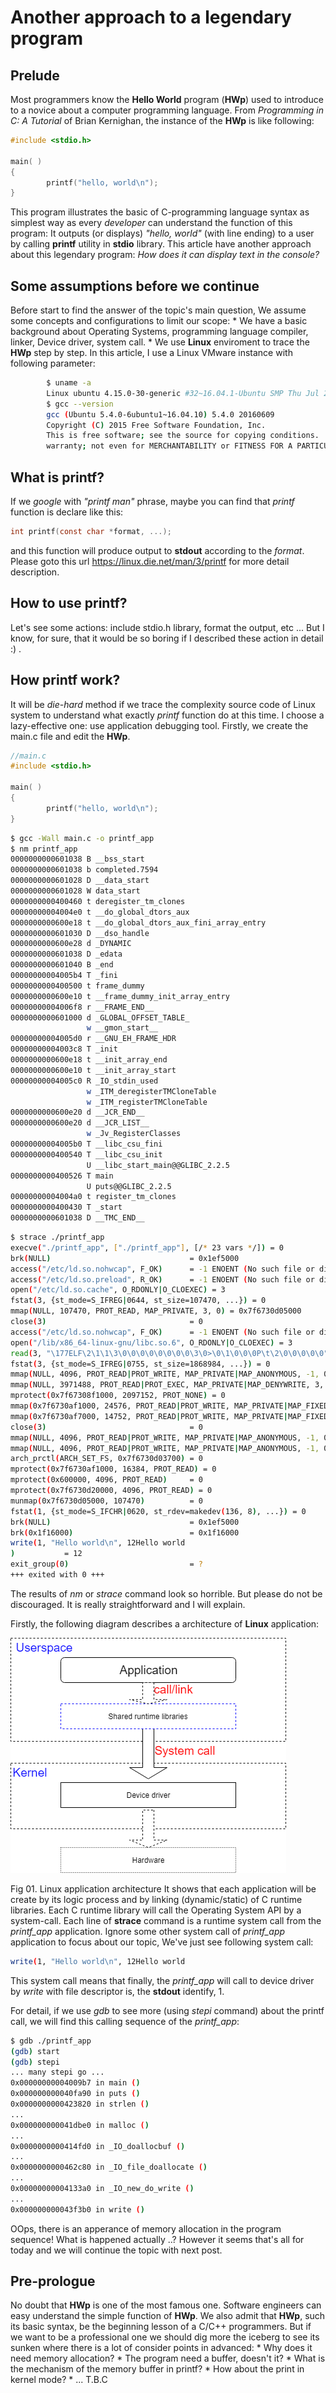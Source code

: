 # Another approach to a legendary program
## Prelude
Most programmers know the **Hello World** program (**HWp**) used to introduce to a novice about a computer programming language. From *Programming in C: A Tutorial* of Brian Kernighan, the instance of the **HWp** is like following: 
```C
#include <stdio.h>

main( )
{
        printf("hello, world\n");
}
```
This program illustrates the basic of C-programming language syntax as simplest way as every *developer* can understand the function of this program: It outputs (or displays) *"hello, world"* (with line ending) to a user by calling **printf** utility in **stdio** library. This article have another approach about this legendary program: *How does it can display text in the console?*

## Some assumptions before we continue
Before start to find the answer of the topic's main question, We assume some concepts and configurations to limit our scope:
    * We have a basic background about Operating Systems, programming language compiler, linker, Device driver, system call.
    * We use **Linux** enviroment to trace the **HWp** step by step. In this article, I use a Linux VMware instance with following parameter:

```bash
        $ uname -a
        Linux ubuntu 4.15.0-30-generic #32~16.04.1-Ubuntu SMP Thu Jul 26 20:25:39 UTC 2018 x86_64 x86_64 x86_64 GNU/Linux
        $ gcc --version
        gcc (Ubuntu 5.4.0-6ubuntu1~16.04.10) 5.4.0 20160609
        Copyright (C) 2015 Free Software Foundation, Inc.
        This is free software; see the source for copying conditions.  There is NO
        warranty; not even for MERCHANTABILITY or FITNESS FOR A PARTICULAR PURPOSE.
```

## What is printf?
If we *google* with *"printf man"* phrase, maybe you can find that *printf* function is declare like this:
```C
int printf(const char *format, ...);
```
and this function will produce output to **stdout** according to the *format*. Please goto this url https://linux.die.net/man/3/printf for more detail description.
## How to use printf?
Let's see some actions: include stdio.h library, format the output, etc ... But I know, for sure, that it would be so boring if I described these action in detail :) .

## How printf work?
It will be *die-hard* method if we trace the complexity source code of Linux system to understand what exactly *printf* function do at this time. I choose a lazy-effective one: use application debugging tool.
Firstly, we create the main.c file and edit the **HWp**.
```C
//main.c
#include <stdio.h>

main( )
{
        printf("hello, world\n");
}
```

```bash
$ gcc -Wall main.c -o printf_app
$ nm printf_app
0000000000601038 B __bss_start
0000000000601038 b completed.7594
0000000000601028 D __data_start
0000000000601028 W data_start
0000000000400460 t deregister_tm_clones
00000000004004e0 t __do_global_dtors_aux
0000000000600e18 t __do_global_dtors_aux_fini_array_entry
0000000000601030 D __dso_handle
0000000000600e28 d _DYNAMIC
0000000000601038 D _edata
0000000000601040 B _end
00000000004005b4 T _fini
0000000000400500 t frame_dummy
0000000000600e10 t __frame_dummy_init_array_entry
00000000004006f8 r __FRAME_END__
0000000000601000 d _GLOBAL_OFFSET_TABLE_
                 w __gmon_start__
00000000004005d0 r __GNU_EH_FRAME_HDR
00000000004003c8 T _init
0000000000600e18 t __init_array_end
0000000000600e10 t __init_array_start
00000000004005c0 R _IO_stdin_used
                 w _ITM_deregisterTMCloneTable
                 w _ITM_registerTMCloneTable
0000000000600e20 d __JCR_END__
0000000000600e20 d __JCR_LIST__
                 w _Jv_RegisterClasses
00000000004005b0 T __libc_csu_fini
0000000000400540 T __libc_csu_init
                 U __libc_start_main@@GLIBC_2.2.5
0000000000400526 T main
                 U puts@@GLIBC_2.2.5
00000000004004a0 t register_tm_clones
0000000000400430 T _start
0000000000601038 D __TMC_END__


```

```bash
$ strace ./printf_app
execve("./printf_app", ["./printf_app"], [/* 23 vars */]) = 0
brk(NULL)                               = 0x1ef5000
access("/etc/ld.so.nohwcap", F_OK)      = -1 ENOENT (No such file or directory)
access("/etc/ld.so.preload", R_OK)      = -1 ENOENT (No such file or directory)
open("/etc/ld.so.cache", O_RDONLY|O_CLOEXEC) = 3
fstat(3, {st_mode=S_IFREG|0644, st_size=107470, ...}) = 0
mmap(NULL, 107470, PROT_READ, MAP_PRIVATE, 3, 0) = 0x7f6730d05000
close(3)                                = 0
access("/etc/ld.so.nohwcap", F_OK)      = -1 ENOENT (No such file or directory)
open("/lib/x86_64-linux-gnu/libc.so.6", O_RDONLY|O_CLOEXEC) = 3
read(3, "\177ELF\2\1\1\3\0\0\0\0\0\0\0\0\3\0>\0\1\0\0\0P\t\2\0\0\0\0\0"..., 832) = 832
fstat(3, {st_mode=S_IFREG|0755, st_size=1868984, ...}) = 0
mmap(NULL, 4096, PROT_READ|PROT_WRITE, MAP_PRIVATE|MAP_ANONYMOUS, -1, 0) = 0x7f6730d04000
mmap(NULL, 3971488, PROT_READ|PROT_EXEC, MAP_PRIVATE|MAP_DENYWRITE, 3, 0) = 0x7f6730731000
mprotect(0x7f67308f1000, 2097152, PROT_NONE) = 0
mmap(0x7f6730af1000, 24576, PROT_READ|PROT_WRITE, MAP_PRIVATE|MAP_FIXED|MAP_DENYWRITE, 3, 0x1c0000) = 0x7f6730af1000
mmap(0x7f6730af7000, 14752, PROT_READ|PROT_WRITE, MAP_PRIVATE|MAP_FIXED|MAP_ANONYMOUS, -1, 0) = 0x7f6730af7000
close(3)                                = 0
mmap(NULL, 4096, PROT_READ|PROT_WRITE, MAP_PRIVATE|MAP_ANONYMOUS, -1, 0) = 0x7f6730d03000
mmap(NULL, 4096, PROT_READ|PROT_WRITE, MAP_PRIVATE|MAP_ANONYMOUS, -1, 0) = 0x7f6730d02000
arch_prctl(ARCH_SET_FS, 0x7f6730d03700) = 0
mprotect(0x7f6730af1000, 16384, PROT_READ) = 0
mprotect(0x600000, 4096, PROT_READ)     = 0
mprotect(0x7f6730d20000, 4096, PROT_READ) = 0
munmap(0x7f6730d05000, 107470)          = 0
fstat(1, {st_mode=S_IFCHR|0620, st_rdev=makedev(136, 8), ...}) = 0
brk(NULL)                               = 0x1ef5000
brk(0x1f16000)                          = 0x1f16000
write(1, "Hello world\n", 12Hello world
)           = 12
exit_group(0)                           = ?
+++ exited with 0 +++
```
The results of *nm* or *strace* command look so horrible. But please do not be discouraged. It is really straightforward and I will explain.

Firstly, the following diagram describes a architecture of **Linux** application:

![Image of Linux application architecture](https://github.com/vitlachbach/vitlachbach.github.io/blob/master/images/logging_mechanism_part_1/app_layer.png)

Fig 01. Linux application architecture
It shows that each application will be create by its logic process and by linking (dynamic/static) of C runtime libraries. Each C runtime library will call the Operating System API by a system-call. Each line of **strace** command is a runtime system call from the *printf_app* application. Ignore some other system call of *printf_app* application to focus about our topic, We've just see following system call:
```bash
write(1, "Hello world\n", 12Hello world
```
This system call means that finally, the *printf_app* will call to device driver by *write* with file descriptor is, the **stdout** identify, 1.

For detail, if we use *gdb* to see more (using *stepi* command) about the printf call, we will find this calling sequence of the *printf_app*:
```bash
$ gdb ./printf_app
(gdb) start
(gdb) stepi
... many stepi go ...
0x00000000004009b7 in main ()
0x000000000040fa90 in puts ()
0x0000000000423820 in strlen ()
...
0x000000000041dbe0 in malloc ()
...
0x0000000000414fd0 in _IO_doallocbuf ()
...
0x0000000000462c80 in _IO_file_doallocate ()
...
0x00000000004133a0 in _IO_new_do_write ()
...
0x000000000043f3b0 in write ()
```

OOps, there is an apperance of memory allocation in the program sequence! What is happened actually ..? 
However it seems that's all for today and we will continue the topic with next post.
## Pre-prologue
No doubt that **HWp** is one of the most famous one. Software engineers can easy understand the simple function of **HWp**. We also admit that **HWp**, such its basic syntax, be the beginning lesson of a C/C++ programmers. But if we want to be a professional one we should dig more the iceberg to see its sunken where there is a lot of consider points in advanced:
    * Why does it need memory allocation?
    * The program need a buffer, doesn't it?
    * What is the mechanism of the memory buffer in printf?
    * How about the print in kernel mode?
    * ...
T.B.C

